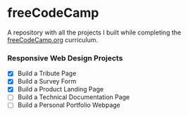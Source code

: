 # freeCodeCamp

A repository with all the projects I built while completing the [freeCodeCamp.org](freeCodeCamp.org) curriculum.

### Responsive Web Design Projects

- [x] Build a Tribute Page
- [x] Build a Survey Form
- [x] Build a Product Landing Page
- [ ] Build a Technical Documentation Page
- [ ] Build a Personal Portfolio Webpage
